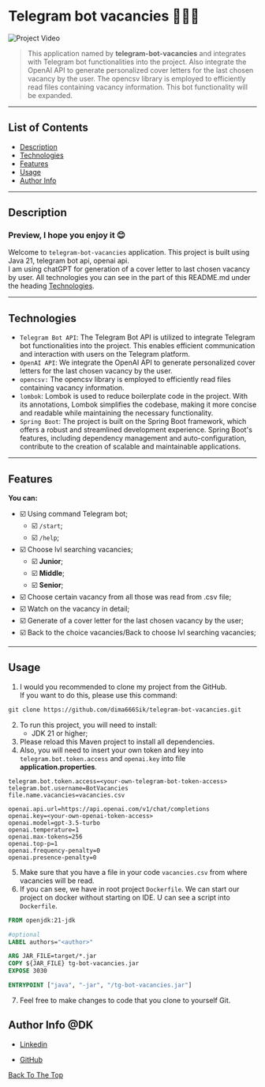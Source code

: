 # Telegram bot vacancies 🤖💬🎉

![Project Video](src/main/resources/github/gif/tg-bot-vacancies.gif)


> This application named by **telegram-bot-vacancies** and integrates with Telegram bot functionalities into the project.
> Also integrate the OpenAI API to generate personalized cover letters for the last chosen vacancy by the user.
> The opencsv library is employed to efficiently read files containing vacancy information.
> This bot functionality will be expanded.
---

## List of Contents

- [Description](#description)
- [Technologies](#technologies)
- [Features](#features)
- [Usage](#usage)
- [Author Info](#author-info)

---

## Description

### Preview, I hope you enjoy it 😊

Welcome to `telegram-bot-vacancies` application.
This project is built using Java 21, telegram bot api, openai api.<br>
I am using chatGPT for generation of a cover letter to last chosen vacancy by user. 
All technologies you can see in the part of this README.md 
under the heading [Technologies](#technologies).

---

## Technologies
- `Telegram Bot API`: The Telegram Bot API is utilized to integrate Telegram bot functionalities into the project. This enables efficient communication and interaction with users on the Telegram platform.
- `OpenAI API`: We integrate the OpenAI API to generate personalized cover letters for the last chosen vacancy by the user.
- `opencsv:` The opencsv library is employed to efficiently read files containing vacancy information.
- `lombok`: Lombok is used to reduce boilerplate code in the project. With its annotations, Lombok simplifies the codebase, making it more concise and readable while maintaining the necessary functionality.
- `Spring Boot`: The project is built on the Spring Boot framework, which offers a robust and streamlined development experience. Spring Boot's features, including dependency management and auto-configuration, contribute to the creation of scalable and maintainable applications.
---

## Features
**You can:**
- ☑️️ Using command Telegram bot;
   - ☑️ `/start`;
   - ☑️ `/help`;
- ☑️ Choose lvl searching vacancies;
   - ☑️ **Junior**;
   - ☑️ **Middle**;
   - ☑️ **Senior**;
- ☑️ Choose certain vacancy from all those was read from .csv file;
- ☑️ Watch on the vacancy in detail;
- ☑️ Generate of a cover letter for the last chosen vacancy by the user;
- ☑️ Back to the choice vacancies/Back to choose lvl searching vacancies;
---

## Usage

1. I would you recommended to clone my project from the GitHub.
   <br> If you want to do this, please use this command:

```md  
git clone https://github.com/dima666Sik/telegram-bot-vacancies.git
```
2. To run this project, you will need to install:
    - JDK 21 or higher;
3. Please reload this Maven project to install all dependencies.
4. Also, you will need to insert your own token and key into `telegram.bot.token.access`
   and `openai.key` into file **application.properties**.
```properties
telegram.bot.token.access=<your-own-telegram-bot-token-access>
telegram.bot.username=BotVacancies
file.name.vacancies=vacancies.csv

openai.api.url=https://api.openai.com/v1/chat/completions
openai.key=<your-own-openai-token-access>
openai.model=gpt-3.5-turbo
openai.temperature=1
openai.max-tokens=256
openai.top-p=1
openai.frequency-penalty=0
openai.presence-penalty=0
```
5. Make sure that you have a file in your code `vacancies.csv` from where vacancies will be read.
6. If you can see, we have in root project `Dockerfile`. We can start our project on docker without starting on IDE.
U can see a script into `Dockerfile`.
```dockerfile
FROM openjdk:21-jdk

#optional
LABEL authors="<author>"  

ARG JAR_FILE=target/*.jar
COPY ${JAR_FILE} tg-bot-vacancies.jar
EXPOSE 3030

ENTRYPOINT ["java", "-jar", "/tg-bot-vacancies.jar"]
```
7. Feel free to make changes to code that you clone to yourself Git.

## Author Info @DK

- [Linkedin](https://www.linkedin.com)

- [GitHub](https://github.com/dima666Sik)

[Back To The Top](#telegram-bot-with-vacancies)
